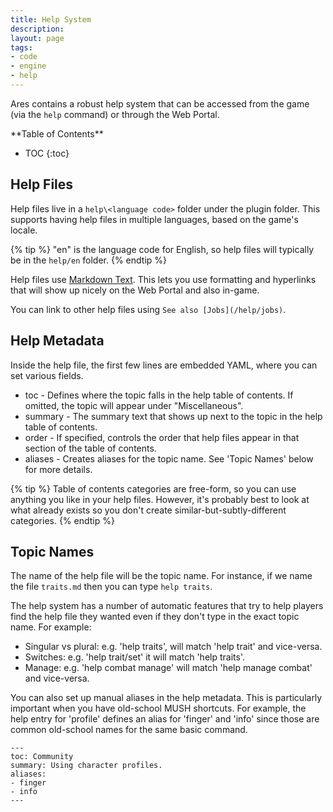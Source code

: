 ```yaml
---
title: Help System
description:
layout: page
tags: 
- code
- engine
- help
---
```


Ares contains a robust help system that can be accessed from the game (via the `help` command) or through the Web Portal.

<div id="inline_toc" markdown="1">
**Table of Contents**

* TOC
{:toc}
</div>

## Help Files

Help files live in a `help\<language code>` folder under the plugin folder.  This supports having help files in multiple languages, based on the game's locale.

{% tip %} 
\"en\" is the language code for English, so help files will typically be in the  <code>help/en</code>  folder.
{% endtip %}

Help files use [Markdown Text](https://daringfireball.net/projects/markdown/syntax).  This lets you use formatting and hyperlinks that will show up nicely on the Web Portal and also in-game.

You can link to other help files using `See also [Jobs](/help/jobs)`.

## Help Metadata

Inside the help file, the first few lines are embedded YAML, where you can set various fields. 

* toc - Defines where the topic falls in the help table of contents.  If omitted, the topic will appear under "Miscellaneous".
* summary - The summary text that shows up next to the topic in the help table of contents.
* order - If specified, controls the order that help files appear in that section of the table of contents.
* aliases - Creates aliases for the topic name.  See 'Topic Names' below for more details.

{% tip %} 
Table of contents categories are free-form, so you can use anything you like in your help files.  However, it's probably best to look at what already exists so you don't create similar-but-subtly-different categories.
{% endtip %}

## Topic Names

The name of the help file will be the topic name.  For instance, if we name the file `traits.md` then you can type `help traits`.

The help system has a number of automatic features that try to help players find the help file they wanted even if they don't type in the exact topic name.  For example:

* Singular vs plural:  e.g. 'help traits', will match 'help trait' and vice-versa.
* Switches: e.g. 'help trait/set' it will match 'help traits'.
* Manage: e.g. 'help combat manage' will match 'help manage combat' and vice-versa.

You can also set up manual aliases in the help metadata.  This is particularly important when you have old-school MUSH shortcuts.  For example, the help entry for 'profile' defines an alias for 'finger' and 'info' since those are common old-school names for the same basic command.

    ---
    toc: Community
    summary: Using character profiles.
    aliases:
    - finger
    - info
    ---
